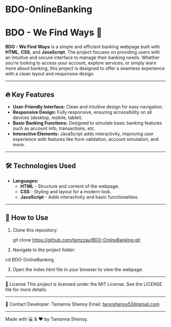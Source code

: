 # BDO-OnlineBanking
# BDO - We Find Ways 🚀

**BDO - We Find Ways** is a simple and efficient banking webpage built with **HTML**, **CSS**, and **JavaScript**. The project focuses on providing users with an intuitive and secure interface to manage their banking needs. Whether you're looking to access your account, explore services, or simply learn more about banking, this project is designed to offer a seamless experience with a clean layout and responsive design.

---

## 🔥 Key Features  
- **User-Friendly Interface:** Clean and intuitive design for easy navigation.  
- **Responsive Design:** Fully responsive, ensuring accessibility on all devices (desktop, mobile, tablet).  
- **Basic Banking Functions:** Designed to simulate basic banking features such as account info, transactions, etc.  
- **Interactive Elements:** JavaScript adds interactivity, improving user experience with features like form validation, account simulation, and more.

---

## 🛠️ Technologies Used  
- **Languages:**  
  - **HTML** - Structure and content of the webpage.  
  - **CSS** - Styling and layout for a modern look.  
  - **JavaScript** - Adds interactivity and basic functionalities.

---

## 🚀 How to Use  
1. Clone this repository:  

   git clone https://github.com/tamzzay/BDO-OnlineBanking.git

2. Navigate to the project folder:

cd BDO-OnlineBanking

3. Open the index.html file in your browser to view the webpage.

---
📝 License
This project is licensed under the MIT License. See the LICENSE file for more details.

---
📧 Contact
Developer: Tamanna Shenoy
Email: tanvishenoy53@gmail.com

---
Made with 💻 & ❤️ by Tamanna Shenoy.
